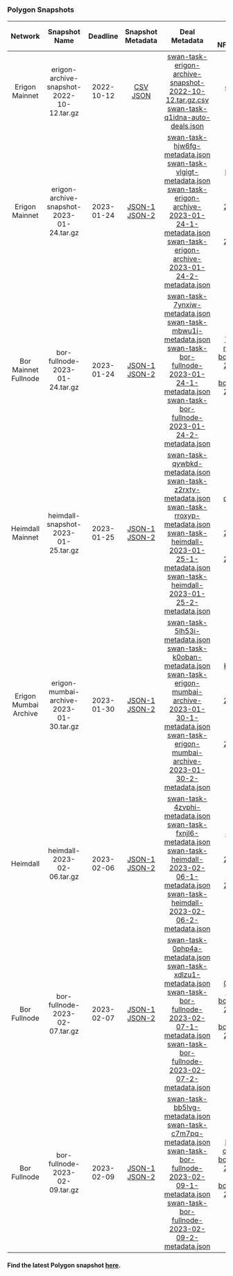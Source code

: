 
### Polygon Snapshots

| Network | Snapshot Name | Deadline | Snapshot Metadata | Deal Metadata | Deal Metadata NFT(opensea) |
| :-: | :-: | :-: | :-: | :-: | :-: |
| Erigon Mainnet | erigon-archive-snapshot-2022-10-12.tar.gz | 2022-10-12 | [CSV]( 2022-10-12_erigon_archive/swan-task-erigon-archive-snapshot-2022-10-12.tar.gz.csv ':include') <br> [JSON]( 2022-10-12_erigon_archive/erigon-archive-snapshot-2022-10-12.tar.gz.json ':include') | [swan-task-erigon-archive-snapshot-2022-10-12.tar.gz.csv](2022-10-12_erigon_archive/swan-task-lmrukl-auto-deals.json ':include')  <br> [swan-task-q1idna-auto-deals.json](2022-10-12_erigon_archive/swan-task-q1idna-auto-deals.json ':include') |[q1idna.nft](https://opensea.io/assets/matic/0xA6787587159c017AD83fe28e746FCFAE0DD91383/51) <br> [lmrukl.nft](https://opensea.io/assets/matic/0xA6787587159c017AD83fe28e746FCFAE0DD91383/52) |
| Erigon Mainnet | erigon-archive-snapshot-2023-01-24.tar.gz | 2023-01-24 | [JSON-1]( 2023-01-24_erigon_archive/erigon-archive-2023-01-24-1.json ':include') <br> [JSON-2]( 2023-01-24_erigon_archive/erigon-archive-2023-01-24-2.json ':include') | [swan-task-hjw6fg-metadata.json](2023-01-24_erigon_archive/swan-task-hjw6fg-metadata.json ':include')  <br> [swan-task-vlgigt-metadata.json](2023-01-24_erigon_archive/swan-task-vlgigt-metadata.json ':include') <br> [swan-task-erigon-archive-2023-01-24-1-metadata.json](2023-01-24_erigon_archive/swan-task-erigon-archive-2023-01-24-1-metadata.json ':include') <br> [swan-task-erigon-archive-2023-01-24-2-metadata.json](2023-01-24_erigon_archive/swan-task-erigon-archive-2023-01-24-2-metadata.json ':include')| [hjw6fg.nft](https://opensea.io/assets/matic/0xa6787587159c017ad83fe28e746fcfae0dd91383/201) <br> [vlgigt.nft](https://opensea.io/assets/matic/0xa6787587159c017ad83fe28e746fcfae0dd91383/202) <br> [erigon-archive-2023-01-24-1](https://opensea.io/assets/matic/0xa6787587159c017ad83fe28e746fcfae0dd91383/204) <br> [erigon-archive-2023-01-24-2](https://opensea.io/assets/matic/0xa6787587159c017ad83fe28e746fcfae0dd91383/203) |
| Bor Mainnet Fullnode | bor-fullnode-2023-01-24.tar.gz | 2023-01-24 | [JSON-1](2023-01-24_bor_fullnode/bor-fullnode-2023-01-24-1.json ':include') <br> [JSON-2](2023-01-24_bor_fullnode/bor-fullnode-2023-01-24-2.json ':include') | [swan-task-7ynxiw-metadata.json](2023-01-24_bor_fullnode/swan-task-7ynxiw-metadata.json ':include')  <br> [swan-task-mbwu1j-metadata.json](2023-01-24_bor_fullnode/swan-task-mbwu1j-metadata.json ':include') <br> [swan-task-bor-fullnode-2023-01-24-1-metadata.json](2023-01-24_bor_fullnode/swan-task-bor-fullnode-2023-01-24-1-metadata.json ':include') <br> [swan-task-bor-fullnode-2023-01-24-2-metadata.json](2023-01-24_bor_fullnode/swan-task-bor-fullnode-2023-01-24-2-metadata.json ':include') | [7ynxiw.nft](https://opensea.io/assets/matic/0xa6787587159c017ad83fe28e746fcfae0dd91383/197) <br> [mbwu1j.nft](https://opensea.io/assets/matic/0xa6787587159c017ad83fe28e746fcfae0dd91383/198) <br> [bor-fullnode-2023-01-24-1.nft](https://opensea.io/assets/matic/0xa6787587159c017ad83fe28e746fcfae0dd91383/200/) <br> [bor-fullnode-2023-01-24-2.nft](https://opensea.io/assets/matic/0xa6787587159c017ad83fe28e746fcfae0dd91383/199/) |
| Heimdall Mainnet | heimdall-snapshot-2023-01-25.tar.gz | 2023-01-25 | [JSON-1]( 2023-01-25_heimdall/heimdall-2023-01-25-1.json ':include') <br> [JSON-2]( 2023-01-25_heimdall/heimdall-2023-01-25-2.json ':include')  | [swan-task-qywbkd-metadata.json](2023-01-25_heimdall/swan-task-qywbkd-metadata.json ':include')  <br> [swan-task-z2rxty-metadata.json](2023-01-25_heimdall/swan-task-z2rxty-metadata.json ':include') <br> [swan-task-rroxyp-metadata.json](2023-01-25_heimdall/swan-task-rroxyp-metadata.json ':include') <br> [swan-task-heimdall-2023-01-25-1-metadata.json](2023-01-25_heimdall/swan-task-heimdall-2023-01-25-1-metadata.json ':include') <br> [swan-task-heimdall-2023-01-25-2-metadata.json](2023-01-25_heimdall/swan-task-heimdall-2023-01-25-2-metadata.json ':include') | [qywbkd.nft](https://opensea.io/assets/matic/0xa6787587159c017ad83fe28e746fcfae0dd91383/205) <br> [z2rxty.nft](https://opensea.io/assets/matic/0xa6787587159c017ad83fe28e746fcfae0dd91383/207) <br> [rroxyp.nft](https://opensea.io/assets/matic/0xa6787587159c017ad83fe28e746fcfae0dd91383/206) <br> [heimdall-2023-01-25-1.nft](https://opensea.io/assets/matic/0xa6787587159c017ad83fe28e746fcfae0dd91383/209/) <br> [heimdall-2023-01-25-2.nft](https://opensea.io/assets/matic/0xa6787587159c017ad83fe28e746fcfae0dd91383/208/) |
| Erigon Mumbai Archive | erigon-mumbai-archive-2023-01-30.tar.gz | 2023-01-30 | [JSON-1]( 2023-01-25_heimdall/heimdall-2023-01-25-1.json ':include') <br> [JSON-2]( 2023-01-30_erigon_mumbai_archive/erigon-mumbai-archive-2023-01-30-2.json ':include') | [swan-task-5lh53i-metadata.json](2023-01-30_erigon_mumbai_archive/swan-task-5lh53i-metadata.json ':include')  <br> [swan-task-k0oban-metadata.json](2023-01-30_erigon_mumbai_archive/swan-task-k0oban-metadata.json ':include') <br> [swan-task-erigon-mumbai-archive-2023-01-30-1-metadata.json](2023-01-30_erigon_mumbai_archive/swan-task-erigon-mumbai-archive-2023-01-30-1-metadata.json ':include') <br> [swan-task-erigon-mumbai-archive-2023-01-30-2-metadata.json](2023-01-30_erigon_mumbai_archive/swan-task-erigon-mumbai-archive-2023-01-30-2-metadata.json ':include') | [5lh53i.nft](https://opensea.io/assets/matic/0xa6787587159c017ad83fe28e746fcfae0dd91383/211) <br> [k0oban.nft](https://opensea.io/assets/matic/0xa6787587159c017ad83fe28e746fcfae0dd91383/212) <br> [erigon-mumbai-archive-2023-01-30-1.nft](https://opensea.io/assets/matic/0xa6787587159c017ad83fe28e746fcfae0dd91383/214/) <br> [erigon-mumbai-archive-2023-01-30-2.nft](https://opensea.io/assets/matic/0xa6787587159c017ad83fe28e746fcfae0dd91383/213/) |
| Heimdall | heimdall-2023-02-06.tar.gz | 2023-02-06 | [JSON-1]( 2023-02-06_heimdall/heimdall-2023-02-06-1.json ':include') <br> [JSON-2]( 2023-02-06_heimdall/heimdall-2023-02-06-2.json ':include') | [swan-task-4zvphi-metadata.json](2023-02-06_heimdall/swan-task-4zvphi-metadata.json ':include')  <br> [swan-task-fxnjl6-metadata.json](2023-02-06_heimdall/swan-task-fxnjl6-metadata.json ':include') <br> [swan-task-heimdall-2023-02-06-1-metadata.json](2023-02-06_heimdall/swan-task-heimdall-2023-02-06-1-metadata.json ':include') <br> [swan-task-heimdall-2023-02-06-2-metadata.json](2023-02-06_heimdall/swan-task-heimdall-2023-02-06-2-metadata.json ':include')| [4zvphi.nft](https://opensea.io/assets/matic/0xa6787587159c017ad83fe28e746fcfae0dd91383/215) <br> [fxnjl6.nft](https://opensea.io/assets/matic/0xa6787587159c017ad83fe28e746fcfae0dd91383/216) <br> [heimdall-2023-02-06-1.nft](https://opensea.io/assets/matic/0xa6787587159c017ad83fe28e746fcfae0dd91383/218/) <br> [heimdall-2023-02-06-2.nft](https://opensea.io/assets/matic/0xa6787587159c017ad83fe28e746fcfae0dd91383/217/) |
| Bor Fullnode | bor-fullnode-2023-02-07.tar.gz | 2023-02-07 | [JSON-1](2023-02-07_bor_fullnode/bor-fullnode-2023-02-07-1.json ':include') <br> [JSON-2](2023-02-07_bor_fullnode/bor-fullnode-2023-02-07-2.json ':include') | [swan-task-0php4a-metadata.json](2023-02-07_bor_fullnode/swan-task-0php4a-metadata.json ':include')  <br> [swan-task-xdlzu1-metadata.json](2023-02-07_bor_fullnode/swan-task-xdlzu1-metadata.json ':include') <br> [swan-task-bor-fullnode-2023-02-07-1-metadata.json](2023-02-07_bor_fullnode/swan-task-bor-fullnode-2023-02-07-1-metadata.json ':include') <br> [swan-task-bor-fullnode-2023-02-07-2-metadata.json](2023-02-07_bor_fullnode/swan-task-bor-fullnode-2023-02-07-2-metadata.json ':include') | [0php4a.nft](https://opensea.io/assets/matic/0xa6787587159c017ad83fe28e746fcfae0dd91383/219) <br> [xdlzu1.nft](https://opensea.io/assets/matic/0xa6787587159c017ad83fe28e746fcfae0dd91383/220) <br> [bor-fullnode-2023-02-07-1.nft](https://opensea.io/assets/matic/0xa6787587159c017ad83fe28e746fcfae0dd91383/162/) <br> [bor-fullnode-2023-02-07-2.nft](https://opensea.io/assets/matic/0xa6787587159c017ad83fe28e746fcfae0dd91383/221/) |
| Bor Fullnode | bor-fullnode-2023-02-09.tar.gz | 2023-02-09 | [JSON-1](2023-02-09_bor_fullnode/bor-fullnode-2023-02-09-1.json ':include') <br> [JSON-2](2023-02-09_bor_fullnode/bor-fullnode-2023-02-09-2.json ':include') | [swan-task-bb5lvg-metadata.json](2023-02-09_bor_fullnode/swan-task-bb5lvg-metadata.json ':include')  <br> [swan-task-c7m7pq-metadata.json](2023-02-09_bor_fullnode/swan-task-c7m7pq-metadata.json ':include') <br> [swan-task-bor-fullnode-2023-02-09-1-metadata.json](2023-02-09_bor_fullnode/swan-task-bor-fullnode-2023-02-09-1-metadata.json ':include') <br> [swan-task-bor-fullnode-2023-02-09-2-metadata.json](2023-02-09_bor_fullnode/swan-task-bor-fullnode-2023-02-09-2-metadata.json ':include') | [bb5lvg.nft](https://opensea.io/assets/matic/0xa6787587159c017ad83fe28e746fcfae0dd91383/223) <br> [c7m7pq.nft](https://opensea.io/assets/matic/0xa6787587159c017ad83fe28e746fcfae0dd91383/224) <br> [bor-fullnode-2023-02-09-1.nft](https://opensea.io/assets/matic/0xa6787587159c017ad83fe28e746fcfae0dd91383/226/) <br> [bor-fullnode-2023-02-09-2](https://opensea.io/assets/matic/0xa6787587159c017ad83fe28e746fcfae0dd91383/225/) |

#### Find the latest Polygon snapshot [here](https://snapshots.polygon.technology/).

